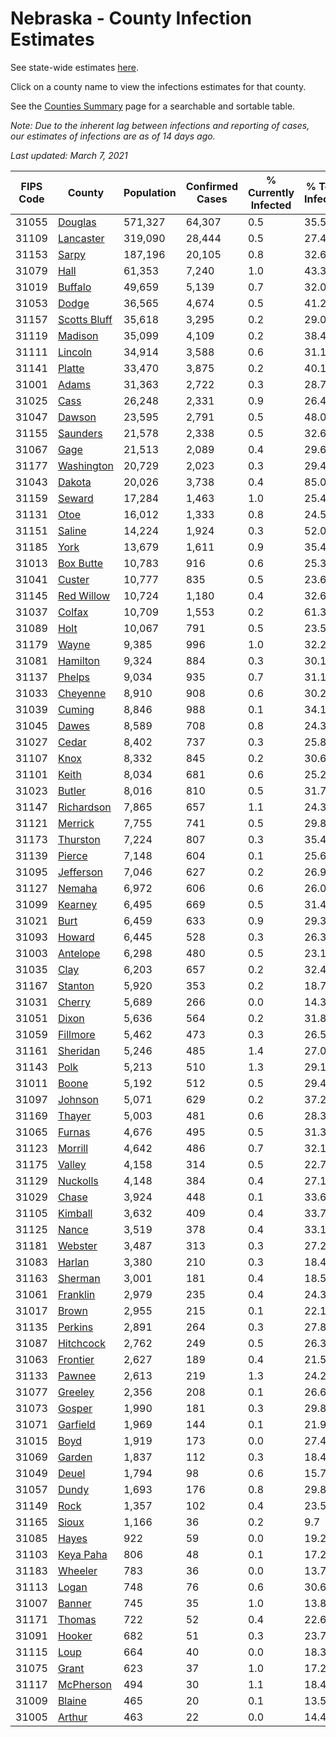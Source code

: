 # Nebraska - County Infection Estimates

See state-wide estimates [here](/infections/us-ne).

Click on a county name to view the infections estimates for that county.

See the [Counties Summary](/infections/summary-counties) page for a searchable and sortable table.

*Note: Due to the inherent lag between infections and reporting of cases, our estimates of infections are as of 14 days ago.*

*Last updated: March 7, 2021*

|   FIPS Code |                       County |   Population |   Confirmed Cases |   % Currently Infected |   % Total Infected |
|-------------|------------------------------|--------------|-------------------|------------------------|--------------------|
|       31055 |           [Douglas](douglas) |      571,327 |            64,307 |                    0.5 |               35.5 |
|       31109 |       [Lancaster](lancaster) |      319,090 |            28,444 |                    0.5 |               27.4 |
|       31153 |               [Sarpy](sarpy) |      187,196 |            20,105 |                    0.8 |               32.6 |
|       31079 |                 [Hall](hall) |       61,353 |             7,240 |                    1.0 |               43.3 |
|       31019 |           [Buffalo](buffalo) |       49,659 |             5,139 |                    0.7 |               32.0 |
|       31053 |               [Dodge](dodge) |       36,565 |             4,674 |                    0.5 |               41.2 |
|       31157 | [Scotts Bluff](scotts-bluff) |       35,618 |             3,295 |                    0.2 |               29.0 |
|       31119 |           [Madison](madison) |       35,099 |             4,109 |                    0.2 |               38.4 |
|       31111 |           [Lincoln](lincoln) |       34,914 |             3,588 |                    0.6 |               31.1 |
|       31141 |             [Platte](platte) |       33,470 |             3,875 |                    0.2 |               40.1 |
|       31001 |               [Adams](adams) |       31,363 |             2,722 |                    0.3 |               28.7 |
|       31025 |                 [Cass](cass) |       26,248 |             2,331 |                    0.9 |               26.4 |
|       31047 |             [Dawson](dawson) |       23,595 |             2,791 |                    0.5 |               48.0 |
|       31155 |         [Saunders](saunders) |       21,578 |             2,338 |                    0.5 |               32.6 |
|       31067 |                 [Gage](gage) |       21,513 |             2,089 |                    0.4 |               29.6 |
|       31177 |     [Washington](washington) |       20,729 |             2,023 |                    0.3 |               29.4 |
|       31043 |             [Dakota](dakota) |       20,026 |             3,738 |                    0.4 |               85.0 |
|       31159 |             [Seward](seward) |       17,284 |             1,463 |                    1.0 |               25.4 |
|       31131 |                 [Otoe](otoe) |       16,012 |             1,333 |                    0.8 |               24.5 |
|       31151 |             [Saline](saline) |       14,224 |             1,924 |                    0.3 |               52.0 |
|       31185 |                 [York](york) |       13,679 |             1,611 |                    0.9 |               35.4 |
|       31013 |       [Box Butte](box-butte) |       10,783 |               916 |                    0.6 |               25.3 |
|       31041 |             [Custer](custer) |       10,777 |               835 |                    0.5 |               23.6 |
|       31145 |     [Red Willow](red-willow) |       10,724 |             1,180 |                    0.4 |               32.6 |
|       31037 |             [Colfax](colfax) |       10,709 |             1,553 |                    0.2 |               61.3 |
|       31089 |                 [Holt](holt) |       10,067 |               791 |                    0.5 |               23.5 |
|       31179 |               [Wayne](wayne) |        9,385 |               996 |                    1.0 |               32.2 |
|       31081 |         [Hamilton](hamilton) |        9,324 |               884 |                    0.3 |               30.1 |
|       31137 |             [Phelps](phelps) |        9,034 |               935 |                    0.7 |               31.1 |
|       31033 |         [Cheyenne](cheyenne) |        8,910 |               908 |                    0.6 |               30.2 |
|       31039 |             [Cuming](cuming) |        8,846 |               988 |                    0.1 |               34.1 |
|       31045 |               [Dawes](dawes) |        8,589 |               708 |                    0.8 |               24.3 |
|       31027 |               [Cedar](cedar) |        8,402 |               737 |                    0.3 |               25.8 |
|       31107 |                 [Knox](knox) |        8,332 |               845 |                    0.2 |               30.6 |
|       31101 |               [Keith](keith) |        8,034 |               681 |                    0.6 |               25.2 |
|       31023 |             [Butler](butler) |        8,016 |               810 |                    0.5 |               31.7 |
|       31147 |     [Richardson](richardson) |        7,865 |               657 |                    1.1 |               24.3 |
|       31121 |           [Merrick](merrick) |        7,755 |               741 |                    0.5 |               29.8 |
|       31173 |         [Thurston](thurston) |        7,224 |               807 |                    0.3 |               35.4 |
|       31139 |             [Pierce](pierce) |        7,148 |               604 |                    0.1 |               25.6 |
|       31095 |       [Jefferson](jefferson) |        7,046 |               627 |                    0.2 |               26.9 |
|       31127 |             [Nemaha](nemaha) |        6,972 |               606 |                    0.6 |               26.0 |
|       31099 |           [Kearney](kearney) |        6,495 |               669 |                    0.5 |               31.4 |
|       31021 |                 [Burt](burt) |        6,459 |               633 |                    0.9 |               29.3 |
|       31093 |             [Howard](howard) |        6,445 |               528 |                    0.3 |               26.3 |
|       31003 |         [Antelope](antelope) |        6,298 |               480 |                    0.5 |               23.1 |
|       31035 |                 [Clay](clay) |        6,203 |               657 |                    0.2 |               32.4 |
|       31167 |           [Stanton](stanton) |        5,920 |               353 |                    0.2 |               18.7 |
|       31031 |             [Cherry](cherry) |        5,689 |               266 |                    0.0 |               14.3 |
|       31051 |               [Dixon](dixon) |        5,636 |               564 |                    0.2 |               31.8 |
|       31059 |         [Fillmore](fillmore) |        5,462 |               473 |                    0.3 |               26.5 |
|       31161 |         [Sheridan](sheridan) |        5,246 |               485 |                    1.4 |               27.0 |
|       31143 |                 [Polk](polk) |        5,213 |               510 |                    1.3 |               29.1 |
|       31011 |               [Boone](boone) |        5,192 |               512 |                    0.5 |               29.4 |
|       31097 |           [Johnson](johnson) |        5,071 |               629 |                    0.2 |               37.2 |
|       31169 |             [Thayer](thayer) |        5,003 |               481 |                    0.6 |               28.3 |
|       31065 |             [Furnas](furnas) |        4,676 |               495 |                    0.5 |               31.3 |
|       31123 |           [Morrill](morrill) |        4,642 |               486 |                    0.7 |               32.1 |
|       31175 |             [Valley](valley) |        4,158 |               314 |                    0.5 |               22.7 |
|       31129 |         [Nuckolls](nuckolls) |        4,148 |               384 |                    0.4 |               27.1 |
|       31029 |               [Chase](chase) |        3,924 |               448 |                    0.1 |               33.6 |
|       31105 |           [Kimball](kimball) |        3,632 |               409 |                    0.4 |               33.7 |
|       31125 |               [Nance](nance) |        3,519 |               378 |                    0.4 |               33.1 |
|       31181 |           [Webster](webster) |        3,487 |               313 |                    0.3 |               27.2 |
|       31083 |             [Harlan](harlan) |        3,380 |               210 |                    0.3 |               18.4 |
|       31163 |           [Sherman](sherman) |        3,001 |               181 |                    0.4 |               18.5 |
|       31061 |         [Franklin](franklin) |        2,979 |               235 |                    0.4 |               24.3 |
|       31017 |               [Brown](brown) |        2,955 |               215 |                    0.1 |               22.1 |
|       31135 |           [Perkins](perkins) |        2,891 |               264 |                    0.3 |               27.8 |
|       31087 |       [Hitchcock](hitchcock) |        2,762 |               249 |                    0.5 |               26.3 |
|       31063 |         [Frontier](frontier) |        2,627 |               189 |                    0.4 |               21.5 |
|       31133 |             [Pawnee](pawnee) |        2,613 |               219 |                    1.3 |               24.2 |
|       31077 |           [Greeley](greeley) |        2,356 |               208 |                    0.1 |               26.6 |
|       31073 |             [Gosper](gosper) |        1,990 |               181 |                    0.3 |               29.8 |
|       31071 |         [Garfield](garfield) |        1,969 |               144 |                    0.1 |               21.9 |
|       31015 |                 [Boyd](boyd) |        1,919 |               173 |                    0.0 |               27.4 |
|       31069 |             [Garden](garden) |        1,837 |               112 |                    0.3 |               18.4 |
|       31049 |               [Deuel](deuel) |        1,794 |                98 |                    0.6 |               15.7 |
|       31057 |               [Dundy](dundy) |        1,693 |               176 |                    0.8 |               29.8 |
|       31149 |                 [Rock](rock) |        1,357 |               102 |                    0.4 |               23.5 |
|       31165 |               [Sioux](sioux) |        1,166 |                36 |                    0.2 |                9.7 |
|       31085 |               [Hayes](hayes) |          922 |                59 |                    0.0 |               19.2 |
|       31103 |       [Keya Paha](keya-paha) |          806 |                48 |                    0.1 |               17.2 |
|       31183 |           [Wheeler](wheeler) |          783 |                36 |                    0.0 |               13.7 |
|       31113 |               [Logan](logan) |          748 |                76 |                    0.6 |               30.6 |
|       31007 |             [Banner](banner) |          745 |                35 |                    1.0 |               13.8 |
|       31171 |             [Thomas](thomas) |          722 |                52 |                    0.4 |               22.6 |
|       31091 |             [Hooker](hooker) |          682 |                51 |                    0.3 |               23.7 |
|       31115 |                 [Loup](loup) |          664 |                40 |                    0.0 |               18.3 |
|       31075 |               [Grant](grant) |          623 |                37 |                    1.0 |               17.2 |
|       31117 |       [McPherson](mcpherson) |          494 |                30 |                    1.1 |               18.4 |
|       31009 |             [Blaine](blaine) |          465 |                20 |                    0.1 |               13.5 |
|       31005 |             [Arthur](arthur) |          463 |                22 |                    0.0 |               14.4 |
